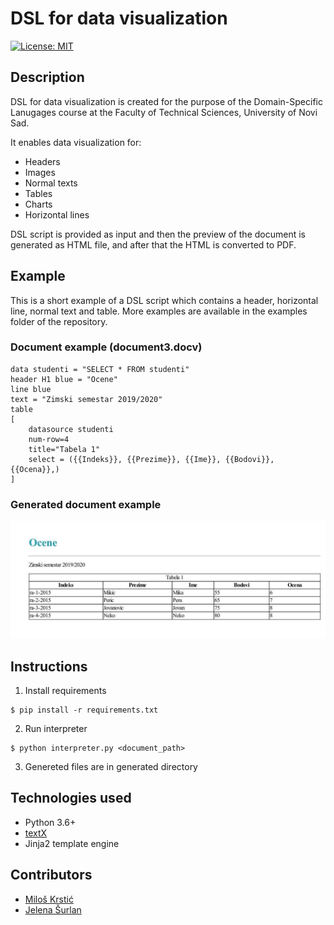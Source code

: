 # DSL for data visualization
[![License: MIT](https://img.shields.io/badge/License-MIT-yellow.svg)](https://opensource.org/licenses/MIT)

## Description

DSL for data visualization is created for the purpose of the Domain-Specific Lanugages course at the Faculty of Technical Sciences, University of Novi Sad.

It enables data visualization for:

- Headers
- Images
- Normal texts
- Tables
- Charts
- Horizontal lines

DSL script is provided as input and then the preview of the document is generated as HTML file, and after that the HTML is converted to PDF.

## Example

This is a short example of a DSL script which contains a header, horizontal line, normal text and table. More examples are available in the examples folder of the repository.

### Document example (document3.docv)
```
data studenti = "SELECT * FROM studenti"
header H1 blue = "Ocene"
line blue
text = "Zimski semestar 2019/2020"
table 
[
    datasource studenti
    num-row=4
    title="Tabela 1"
    select = ({{Indeks}}, {{Prezime}}, {{Ime}}, {{Bodovi}}, {{Ocena}},)
]
```
### Generated document example

![generated example](examples/document3.jpeg)

## Instructions
1. Install requirements
```
$ pip install -r requirements.txt
```
2. Run interpreter
```
$ python interpreter.py <document_path>
```
3. Genereted files are in generated directory

## Technologies used
- Python 3.6+
- [textX](https://github.com/textX/textX)
- Jinja2 template engine

## Contributors

- [Miloš Krstić](https://github.com/KrsticM/)
- [Jelena Šurlan](https://github.com/jaseyrae9)

